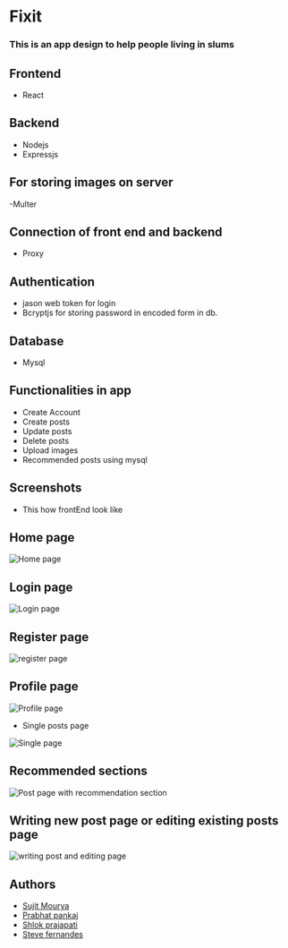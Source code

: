 # Fixit

### This is an app design to help people living in slums


## Frontend

- React

## Backend

- Nodejs
- Expressjs

## For storing images on server
-Multer

## Connection of front end and backend

- Proxy


## Authentication
 - jason web token for login
 - Bcryptjs for storing password in encoded form in db.
 
## Database

- Mysql

## Functionalities in app
- Create Account
- Create posts
- Update posts
- Delete posts
- Upload images
- Recommended posts using mysql

## Screenshots
- This how frontEnd look like
## Home page

![Home page](https://github.com/mouryasujit/FIXIT/blob/master/images%20for%20readme/homepage.png?raw=true)

## Login page

![Login page](https://github.com/mouryasujit/FIXIT/blob/master/images%20for%20readme/login.png?raw=true)

## Register page

![register page](https://github.com/mouryasujit/FIXIT/blob/master/images%20for%20readme/register.png?raw=true)

## Profile page

![Profile page](https://github.com/mouryasujit/FIXIT/blob/master/images%20for%20readme/profilepage.png?raw=true)

- Single posts page

![Single page](https://github.com/mouryasujit/FIXIT/blob/master/images%20for%20readme/singlepage.png?raw=true)

## Recommended sections

![Post page with recommendation section](https://github.com/mouryasujit/FIXIT/blob/master/images%20for%20readme/recommendationpage.png?raw=true)

## Writing new post page or editing existing posts page

![writing post and editing page](https://github.com/mouryasujit/FIXIT/blob/master/images%20for%20readme/updateissuepage.png?raw=true)


## Authors

- [Sujit Mourya](https://github.com/mouryasujit)
- [Prabhat pankaj]()
- [Shlok prajapati]()
- [Steve fernandes]() 
